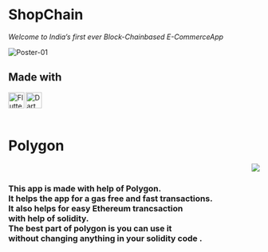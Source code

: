 
# ShopChain
*Welcome to India’s first ever Block-Chainbased E-CommerceApp*

![Poster-01](https://user-images.githubusercontent.com/76547134/126904693-6413b4bf-09de-42d4-86c5-3678f9afad8b.jpg)

## Made with 

<img alt="Flutter" align="left" height="32" width="32" src="https://img.icons8.com/color/50/000000/flutter.png"/> 
<img alt="Dart" align="left" height="32" width="32" src="https://img.icons8.com/color/48/000000/dart.png"/><br/><br/><br/>

# Polygon
<img align="right" src="https://user-images.githubusercontent.com/76547134/126905189-7ccb48ff-51ba-4e1b-a274-748c21548643.gif"><br/>
### This app is made with help of Polygon. <br/> It helps the app for a gas free and fast transactions.<br/>It also helps for easy Ethereum trancsaction <br/>with help of solidity.<br/>The best part of polygon is you can use it <br/>without changing anything in your solidity code . 
